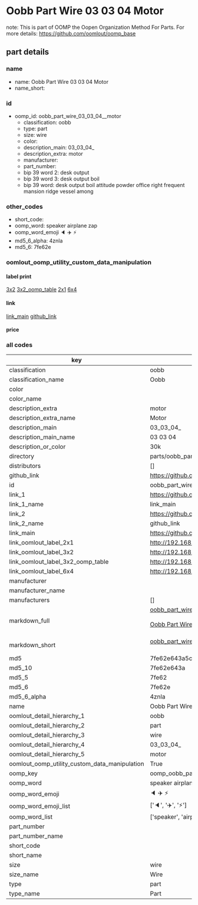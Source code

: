 # Oobb Part Wire 03 03 04  Motor  

note: This is part of OOMP the Oopen Organization Method For Parts. For more details: https://github.com/oomlout/oomp_base

##  part details





### name
* name: Oobb Part Wire 03 03 04  Motor
* name_short: 
### id
* oomp_id: oobb_part_wire_03_03_04__motor
  * classification: oobb
  * type: part
  * size: wire
  * color: 
  * description_main: 03_03_04_
  * description_extra: motor
  * manufacturer: 
  * part_number: 
  * bip 39 word 2: desk output
  * bip 39 word 3: desk output boil
  * bip 39 word: desk output boil attitude powder office right frequent mansion ridge vessel among

### other_codes
* short_code: 
* oomp_word: speaker airplane zap
* oomp_word_emoji :speaker: :airplane: :zap:
* md5_6_alpha: 4znla
* md5_6: 7fe62e






### oomlout_oomp_utility_custom_data_manipulation
#### label print
[3x2](http://192.168.1.245:1112/?label=oomp%204znla)
[3x2_oomp_table](http://192.168.1.107:1112/?label=oomp%204znla)
[2x1](http://192.168.1.242:1112/?label=oomp%204znla)
[6x4](http://192.168.1.55:1112/?label=oomp%204znla)    

#### link

[link_main](https://github.com/oomlout/oomlout_oomp_current_version_messy/tree/main/parts/oobb_part_wire_03_03_04__motor) [github_link](https://github.com/oomlout/oomlout_oomp_part_src/tree/main/parts/oobb_part_wire_03_03_04__motor)                             

#### price







### all codes 
| key | value |  
| --- | --- |  
| classification | oobb |  
| classification_name | Oobb |  
| color |  |  
| color_name |  |  
| description_extra | motor |  
| description_extra_name | Motor |  
| description_main | 03_03_04_ |  
| description_main_name | 03 03 04  |  
| description_or_color | 30k |  
| directory | parts/oobb_part_wire_03_03_04__motor |  
| distributors | [] |  
| github_link | https://github.com/oomlout/oomlout_oomp_part_src/tree/main/parts/oobb_part_wire_03_03_04__motor |  
| id | oobb_part_wire_03_03_04__motor |  
| link_1 | https://github.com/oomlout/oomlout_oomp_current_version_messy/tree/main/parts/oobb_part_wire_03_03_04__motor |  
| link_1_name | link_main |  
| link_2 | https://github.com/oomlout/oomlout_oomp_part_src/tree/main/parts/oobb_part_wire_03_03_04__motor |  
| link_2_name | github_link |  
| link_main | https://github.com/oomlout/oomlout_oomp_current_version_messy/tree/main/parts/oobb_part_wire_03_03_04__motor |  
| link_oomlout_label_2x1 | http://192.168.1.242:1112/?label=oomp%204znla |  
| link_oomlout_label_3x2 | http://192.168.1.245:1112/?label=oomp%204znla |  
| link_oomlout_label_3x2_oomp_table | http://192.168.1.107:1112/?label=oomp%204znla |  
| link_oomlout_label_6x4 | http://192.168.1.55:1112/?label=oomp%204znla |  
| manufacturer |  |  
| manufacturer_name |  |  
| manufacturers | [] |  
| markdown_full | [oobb_part_wire_03_03_04__motor](https://github.com/oomlout/oomlout_oomp_current_version_messy/tree/main/parts/oobb_part_wire_03_03_04__motor)<br>[](https://github.com/oomlout/oomlout_oomp_current_version_messy/tree/main/parts/oobb_part_wire_03_03_04__motor)<br>[Oobb Part Wire 03 03 04  Motor](https://github.com/oomlout/oomlout_oomp_current_version_messy/tree/main/parts/oobb_part_wire_03_03_04__motor)<br><br> |  
| markdown_short | [oobb_part_wire_03_03_04__motor](https://github.com/oomlout/oomlout_oomp_current_version_messy/tree/main/parts/oobb_part_wire_03_03_04__motor)<br><br> |  
| md5 | 7fe62e643a5cb73a665490ea322759df |  
| md5_10 | 7fe62e643a |  
| md5_5 | 7fe62 |  
| md5_6 | 7fe62e |  
| md5_6_alpha | 4znla |  
| name | Oobb Part Wire 03 03 04  Motor |  
| oomlout_detail_hierarchy_1 | oobb |  
| oomlout_detail_hierarchy_2 | part |  
| oomlout_detail_hierarchy_3 | wire |  
| oomlout_detail_hierarchy_4 | 03_03_04_ |  
| oomlout_detail_hierarchy_5 | motor |  
| oomlout_oomp_utility_custom_data_manipulation | True |  
| oomp_key | oomp_oobb_part_wire_03_03_04__motor |  
| oomp_word | speaker airplane zap |  
| oomp_word_emoji | :speaker: :airplane: :zap: |  
| oomp_word_emoji_list | [':speaker:', ':airplane:', ':zap:'] |  
| oomp_word_list | ['speaker', 'airplane', 'zap'] |  
| part_number |  |  
| part_number_name |  |  
| short_code |  |  
| short_name |  |  
| size | wire |  
| size_name | Wire |  
| type | part |  
| type_name | Part |  
